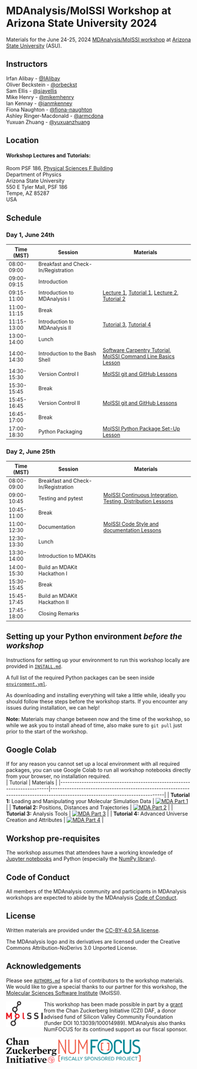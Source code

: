 # MDAnalysis/MolSSI Workshop at Arizona State University 2024
Materials for the June 24-25, 2024 [MDAnalysis/MolSSI workshop](https://www.mdanalysis.org/2024/05/14/ASUworkshop/) at [Arizona State University](https://www.asu.edu/) (ASU).

## Instructors
Irfan Alibay - [@IAlibay](https://github.com/IAlibay)  
Oliver Beckstein - [@orbeckst](https://github.com/orbeckst)    
Sam Ellis - [@sjayellis](https://github.com/sjayellis)    
Mike Henry - [@mikemhenry](https://github.com/mikemhenry)    
Ian Kennay - [@ianmkenney](https://github.com/ianmkenney)   
Fiona Naughton - [@fiona-naughton](https://github.com/fiona-naughton)   
Ashley Ringer-Macdonald - [@armcdona](https://github.com/armcdona)   
Yuxuan Zhuang - [@yuxuanzhuang](https://github.com/yuxuanzhuang)    

## Location

#### Workshop Lectures and Tutorials:

Room PSF 186, [Physical Sciences F Building](https://maps.app.goo.gl/b2kKhEBdvdvS2M3h9)  
Department of Physics  
Arizona State University  
550 E Tyler Mall, PSF 186  
Tempe, AZ 85287  
USA

## Schedule
### Day 1, June 24th
| Time (MST)    | Session                                                  | Materials                                                                                                                   |
|---------------|----------------------------------------------------------|-----------------------------------------------------------------------------------------------------------------------------|
| 08:00-09:00   | Breakfast and Check-In/Registration                      |   	                                                                                                                         |
| 09:00-09:15   | Introduction                    	                       |   	                                                                                                                         |
| 09:15-11:00   | Introduction to MDAnalysis I                             | [Lecture 1](https://github.com/MDAnalysis/MDAnalysisWorkshop-Intro1.0Day/blob/may24-ws/notebooks/Lecture1_MDAnalysisBasics.ipynb), [Tutorial 1](https://github.com/MDAnalysis/MDAnalysisWorkshop-Intro1.0Day/blob/may24-ws/notebooks/Tutorial1_System_Manipulation.ipynb), [Lecture 2](https://github.com/MDAnalysis/MDAnalysisWorkshop-Intro1.0Day/blob/may24-ws/notebooks/Lecture2_Distance_calculations.ipynb), [Tutorial 2](https://github.com/MDAnalysis/MDAnalysisWorkshop-Intro1.0Day/blob/may24-ws/notebooks/Tutorial2_Distances_Trajectories.ipynb)                                                                                                                              |
| 11:00-11:15   | Break                            	                       |   	                                                                                                                         |
| 11:15-13:00   | Introduction to MDAnalysis II              	             | [Tutorial 3](https://github.com/MDAnalysis/MDAnalysisWorkshop-Intro1Day/blob/may24-ws/notebooks/Tutorial3_Analysis.ipynb), [Tutorial 4](https://github.com/MDAnalysis/MDAnalysisWorkshop-Intro1Day/blob/may24-ws/notebooks/Tutorial4_Advanced.ipynb)                                                                                |
| 13:00-14:00   | Lunch                 	                                 |   	                                                                                                                         |
| 14:00-14:30   | Introduction to the Bash Shell                           | [Software Carpentry Tutorial](https://swcarpentry.github.io/shell-novice/), [MolSSI Command Line Basics Lesson](https://education.molssi.org/python-package-best-practices/00-command-line-basics.html)                                                                                                                 |
| 14:30-15:30   | Version Control I               	                       | [MolSSI git and GitHub Lessons](https://education.molssi.org/python-package-best-practices/index.html#git-and-github)  	   |
| 15:30-15:45   | Break                            	                       |   	                                                                                                                         |
| 15:45-16:45   | Version Control II               	                       | [MolSSI git and GitHub Lessons](https://education.molssi.org/python-package-best-practices/index.html#git-and-github)  	   |
| 16:45-17:00   | Break                            	                       |   	                                                                                                                         |
| 17:00-18:30   | Python Packaging                	                       | [MolSSI Python Package Set-Up Lesson](https://education.molssi.org/python-package-best-practices/01-package-setup.html)  	 |

### Day 2, June 25th
| Time (MST)    | Session                                                  | Materials                                                                                                                   |
|---------------|----------------------------------------------------------|-----------------------------------------------------------------------------------------------------------------------------|
| 08:00-09:00   | Breakfast and Check-In/Registration                      |   	                                                                                                                         |
| 09:00-10:45   | Testing and pytest               	                       | [MolSSI Continuous Integration, Testing, Distribution Lessons](https://education.molssi.org/python-package-best-practices/index.html#continuous-integration-testing-distribution)             	                                                                                                                         |
| 10:45-11:00   | Break                            	                       |   	                                                                                                                         |
| 11:00-12:30   | Documentation                              	             | [MolSSI Code Style and documentation Lessons](https://education.molssi.org/python-package-best-practices/index.html#code-style-and-documentation)                                                                                                                                                                                 |
| 12:30-13:30   | Lunch                 	                                 |   	                                                                                                                         |
| 13:30-14:00   | Introduction to MDAKits                                  |                                                                                                                             |
| 14:00-15:30   | Build an MDAKit Hackathon I               	             |   	                                                                                                                         |
| 15:30-15:45   | Break                            	                       |   	                                                                                                                         |
| 15:45-17:45   | Build an MDAKit Hackathon II               	             |   	                                                                                                                         |
| 17:45-18:00   | Closing Remarks                            	             |   	                                                                                                                         |

## Setting up your Python environment *before the workshop*

<!--The workshop will be in a blended learning environment and hands-on. You will need a working installation of MDAnalysis and related packages including data to analyze in order to participate. The full installation may take up to about 1 GB of space (mostly for data, which you can delete after the workshop).--> 

Instructions for setting up your environment to run this workshop locally
are provided in [`INSTALL.md`](INSTALL.md).

A full list of the required Python packages can be seen inside [`environment.yml`](environment.yml).

As downloading and installing everything will take a little while, ideally you should follow these steps before the workshop starts. If you encounter any issues during installation, we can help!

**Note:** Materials may change between now and the time of the workshop, so while we ask you to install ahead of time, also make sure to `git pull` just prior to the start of the workshop.

## Google Colab

If for any reason you cannot set up a local environment with all required packages, you can use Google Colab to run all workshop notebooks directly from your browser, no installation required.                                                       
| Tutorial                                                                | Materials                                                                                                                    |
|-------------------------------------------------------------------------|------------------------------------------------------------------------------------------------------------------------------|
| **Tutorial 1:** Loading and Manipulating your Molecular Simulation Data | [![MDA Part 1](https://colab.research.google.com/assets/colab-badge.svg)](https://colab.research.google.com/github/MDAnalysis/MDAnalysisMolSSIWorkshop-Intermediate2Day/blob/jun24-ws/notebooks/Tutorial1_System_Manipulation.ipynb)  	                                           |
| **Tutorial 2:** Positions, Distances and Trajectories  	                | [![MDA Part 2](https://colab.research.google.com/assets/colab-badge.svg)](https://colab.research.google.com/github/MDAnalysis/MDAnalysisMolSSIWorkshop-Intermediate2Day/blob/jun24-ws/notebooks/Tutorial2_Distances_Trajectories.ipynb)                                           |
| **Tutorial 3:** Analysis Tools                                          | [![MDA Part 3](https://colab.research.google.com/assets/colab-badge.svg)](https://colab.research.google.com/github/MDAnalysis/MDAnalysisMolSSIWorkshop-Intermediate2Day/blob/jun24-ws/notebooks/Tutorial3_Analysis.ipynb)                                                         |
| **Tutorial 4:** Advanced Universe Creation and Attributes               | [![MDA Part 4](https://colab.research.google.com/assets/colab-badge.svg)](https://colab.research.google.com/github/MDAnalysis/MDAnalysisMolSSIWorkshop-Intermediate2Day/blob/jun24-ws/notebooks/Tutorial4_Advanced.ipynb)                                                         |

## Workshop pre-requisites

The workshop assumes that attendees have a working knowledge of [Jupyter notebooks][1] and Python (especially the [NumPy library][2]).

## Code of Conduct

All members of the MDAnalysis community and participants in MDAnalysis workshops are expected to abide by the MDAnalysis [Code of Conduct](https://www.mdanalysis.org/pages/conduct/).

## License

Written materials are provided under the [CC-BY-4.0 SA license](LICENSE.md).

The MDAnalysis logo and its derivatives are licensed under the Creative Commons Attribution-NoDerivs 3.0 Unported License.

## Acknowledgements

Please see [`AUTHORS.md`](AUTHORS.md) for a list of contributors to the workshop materials.
We would like to give a special thanks to our partner for this workshop, the [Molecular Sciences Software Institute](https://molssi.org/) (MolSSI).

<img
src="/logos/MolSSI_Logo.png"
title="Molecular Sciences Software Institute Logo" alt="Molecular Sciences Software Institute Logo"
style="float: left; height: 5em; " />

This workshop has been made possible in part by a [grant](https://chanzuckerberg.com/eoss/proposals/mdanalysis-outreach-and-project-manager/) from the Chan Zuckerberg Initiative (CZI) DAF, a donor advised fund of Silicon Valley Community Foundation (funder DOI 10.13039/100014989). MDAnalysis also thanks NumFOCUS for its continued support as our fiscal sponsor.

<img
src="/logos/CZI_Logo.jpg"
title="Chan Zuckerberg Initiative Logo" alt="Chan Zuckerberg Initiative Logo"
style="float: left; height: 5em; " />

<img
src="/logos/numfocus-sponsored.png"
title="NumFOCUS Sponsored Project Logo" alt="NumFOCUS Sponsored Project Logo"
style="float: left; height: 5em; " />

##
[1]: https://jupyter-notebook.readthedocs.io/en/stable/
[2]: https://numpy.org/
